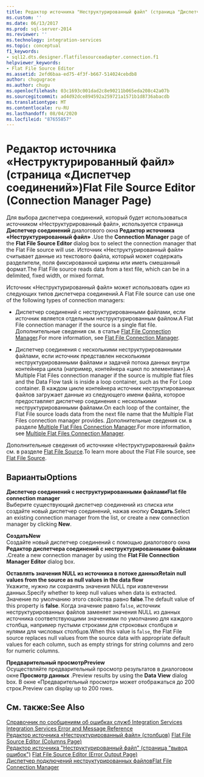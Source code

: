 ```yaml
---
title: Редактор источника "Неструктурированный файл" (страница "Диспетчер соединений") | Документация Майкрософт
ms.custom: ''
ms.date: 06/13/2017
ms.prod: sql-server-2014
ms.reviewer: ''
ms.technology: integration-services
ms.topic: conceptual
f1_keywords:
- sql12.dts.designer.flatfilesourceadapter.connection.f1
helpviewer_keywords:
- Flat File Source Editor
ms.assetid: 2efd6baa-ed75-4f3f-b667-514024cebdb8
author: chugugrace
ms.author: chugu
ms.openlocfilehash: 03c1693c001dad2c8e90211b065eda208c42a07b
ms.sourcegitcommit: ad4d92dce894592a259721a1571b1d8736abacdb
ms.translationtype: MT
ms.contentlocale: ru-RU
ms.lasthandoff: 08/04/2020
ms.locfileid: "87655857"
---
```

# <a name="flat-file-source-editor-connection-manager-page"></a><span data-ttu-id="cc09d-102">Редактор источника «Неструктурированный файл» (страница «Диспетчер соединений»)</span><span class="sxs-lookup"><span data-stu-id="cc09d-102">Flat File Source Editor (Connection Manager Page)</span></span>
  <span data-ttu-id="cc09d-103">Для выбора диспетчера соединений, который будет использоваться источником «Неструктурированный файл», используется страница **Диспетчер соединений** диалогового окна **Редактор источника «Неструктурированный файл»** .</span><span class="sxs-lookup"><span data-stu-id="cc09d-103">Use the **Connection Manager** page of the **Flat File Source Editor** dialog box to select the connection manager that the Flat File source will use.</span></span> <span data-ttu-id="cc09d-104">Источник «Неструктурированный файл» считывает данные из текстового файла, который может содержать разделители, поля фиксированной ширины или иметь смешанный формат.</span><span class="sxs-lookup"><span data-stu-id="cc09d-104">The Flat File source reads data from a text file, which can be in a delimited, fixed width, or mixed format.</span></span>  
  
 <span data-ttu-id="cc09d-105">Источник «Неструктурированный файл» может использовать один из следующих типов диспетчера соединений.</span><span class="sxs-lookup"><span data-stu-id="cc09d-105">A Flat File source can use one of the following types of connection managers:</span></span>  
  
-   <span data-ttu-id="cc09d-106">Диспетчер соединений с неструктурированными файлами, если источник является отдельным неструктурированным файлом.</span><span class="sxs-lookup"><span data-stu-id="cc09d-106">A Flat File connection manager if the source is a single flat file.</span></span> <span data-ttu-id="cc09d-107">Дополнительные сведения см. в статье [Flat File Connection Manager](connection-manager/file-connection-manager.md).</span><span class="sxs-lookup"><span data-stu-id="cc09d-107">For more information, see [Flat File Connection Manager](connection-manager/file-connection-manager.md).</span></span>  
  
-   <span data-ttu-id="cc09d-108">Диспетчер соединения с несколькими неструктурированными файлами, если источник представлен несколькими неструктурированными файлами и задачей потока данных внутри контейнера цикла (например, контейнера «цикл по элементам»).</span><span class="sxs-lookup"><span data-stu-id="cc09d-108">A Multiple Flat Files connection manager if the source is multiple flat files and the Data Flow task is inside a loop container, such as the For Loop container.</span></span> <span data-ttu-id="cc09d-109">В каждом цикле контейнера источник неструктированных файлов загружает данные из следующего имени файла, которое предоставляет диспетчер соединения с несколькими неструктурированными файлами.</span><span class="sxs-lookup"><span data-stu-id="cc09d-109">On each loop of the container, the Flat File source loads data from the next file name that the Multiple Flat Files connection manager provides.</span></span> <span data-ttu-id="cc09d-110">Дополнительные сведения см. в разделе [Multiple Flat Files Connection Manager](connection-manager/multiple-flat-files-connection-manager.md).</span><span class="sxs-lookup"><span data-stu-id="cc09d-110">For more information, see [Multiple Flat Files Connection Manager](connection-manager/multiple-flat-files-connection-manager.md).</span></span>  
  
 <span data-ttu-id="cc09d-111">Дополнительные сведения об источнике «Неструктурированный файл» см. в разделе [Flat File Source](data-flow/flat-file-source.md).</span><span class="sxs-lookup"><span data-stu-id="cc09d-111">To learn more about the Flat File source, see [Flat File Source](data-flow/flat-file-source.md).</span></span>  
  
## <a name="options"></a><span data-ttu-id="cc09d-112">Варианты</span><span class="sxs-lookup"><span data-stu-id="cc09d-112">Options</span></span>  
 <span data-ttu-id="cc09d-113">**Диспетчер соединений с неструктурированными файлами**</span><span class="sxs-lookup"><span data-stu-id="cc09d-113">**Flat file connection manager**</span></span>  
 <span data-ttu-id="cc09d-114">Выберите существующий диспетчер соединений из списка или создайте новый диспетчер соединений, нажав кнопку **Создать**.</span><span class="sxs-lookup"><span data-stu-id="cc09d-114">Select an existing connection manager from the list, or create a new connection manager by clicking **New**.</span></span>  
  
 <span data-ttu-id="cc09d-115">**Создать**</span><span class="sxs-lookup"><span data-stu-id="cc09d-115">**New**</span></span>  
 <span data-ttu-id="cc09d-116">Создайте новый диспетчер соединений с помощью диалогового окна **Редактор диспетчера соединений с неструктурированными файлами** .</span><span class="sxs-lookup"><span data-stu-id="cc09d-116">Create a new connection manager by using the **Flat File Connection Manager Editor** dialog box.</span></span>  
  
 <span data-ttu-id="cc09d-117">**Оставлять значения NULL из источника в потоке данных**</span><span class="sxs-lookup"><span data-stu-id="cc09d-117">**Retain null values from the source as null values in the data flow**</span></span>  
 <span data-ttu-id="cc09d-118">Укажите, нужно ли сохранять значения NULL при извлечении данных.</span><span class="sxs-lookup"><span data-stu-id="cc09d-118">Specify whether to keep null values when data is extracted.</span></span> <span data-ttu-id="cc09d-119">Значение по умолчанию этого свойства равно **false**.</span><span class="sxs-lookup"><span data-stu-id="cc09d-119">The default value of this property is **false**.</span></span> <span data-ttu-id="cc09d-120">Когда значение равно f`alse`, источник неструктурированных файлов заменяет значения NULL из данных источника соответствующими значениями по умолчанию для каждого столбца, например пустыми строками для строковых столбцов и нулями для числовых столбцов.</span><span class="sxs-lookup"><span data-stu-id="cc09d-120">When this value is f`alse`, the Flat File source replaces null values from the source data with appropriate default values for each column, such as empty strings for string columns and zero for numeric columns.</span></span>  
  
 <span data-ttu-id="cc09d-121">**Предварительный просмотр**</span><span class="sxs-lookup"><span data-stu-id="cc09d-121">**Preview**</span></span>  
 <span data-ttu-id="cc09d-122">Осуществляйте предварительный просмотр результатов в диалоговом окне **Просмотр данных** .</span><span class="sxs-lookup"><span data-stu-id="cc09d-122">Preview results by using the **Data View** dialog box.</span></span> <span data-ttu-id="cc09d-123">В окне «Предварительный просмотр» может отображаться до 200 строк.</span><span class="sxs-lookup"><span data-stu-id="cc09d-123">Preview can display up to 200 rows.</span></span>  
  
## <a name="see-also"></a><span data-ttu-id="cc09d-124">См. также:</span><span class="sxs-lookup"><span data-stu-id="cc09d-124">See Also</span></span>  
 <span data-ttu-id="cc09d-125">[Справочник по сообщениям об ошибках служб Integration Services](../../2014/integration-services/integration-services-error-and-message-reference.md) </span><span class="sxs-lookup"><span data-stu-id="cc09d-125">[Integration Services Error and Message Reference](../../2014/integration-services/integration-services-error-and-message-reference.md) </span></span>  
 <span data-ttu-id="cc09d-126">[Редактор источника «Неструктурированный файл» &#40;столбцов&#41;](../../2014/integration-services/flat-file-source-editor-columns-page.md) </span><span class="sxs-lookup"><span data-stu-id="cc09d-126">[Flat File Source Editor &#40;Columns Page&#41;](../../2014/integration-services/flat-file-source-editor-columns-page.md) </span></span>  
 <span data-ttu-id="cc09d-127">[Редактор источника "Неструктурированный файл" &#40;страница "вывод ошибок"&#41;](../../2014/integration-services/flat-file-source-editor-error-output-page.md) </span><span class="sxs-lookup"><span data-stu-id="cc09d-127">[Flat File Source Editor &#40;Error Output Page&#41;](../../2014/integration-services/flat-file-source-editor-error-output-page.md) </span></span>  
 [<span data-ttu-id="cc09d-128">Диспетчер подключений неструктурированных файлов</span><span class="sxs-lookup"><span data-stu-id="cc09d-128">Flat File Connection Manager</span></span>](connection-manager/file-connection-manager.md)  
  
  
